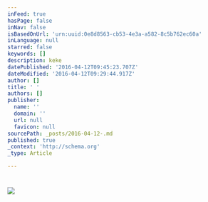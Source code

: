 ```yaml
---
inFeed: true
hasPage: false
inNav: false
isBasedOnUrl: 'urn:uuid:0e8d8563-cb53-4e3a-a582-8c5b762ec60a'
inLanguage: null
starred: false
keywords: []
description: keke
datePublished: '2016-04-12T09:45:23.707Z'
dateModified: '2016-04-12T09:29:44.917Z'
author: []
title: ' '
authors: []
publisher:
  name: ''
  domain: ''
  url: null
  favicon: null
sourcePath: _posts/2016-04-12-.md
published: true
_context: 'http://schema.org'
_type: Article

---
```

# ![](https://the-grid-user-content.s3-us-west-2.amazonaws.com/fc05900c-aff5-4c31-ac28-c3cb0756535b.png)